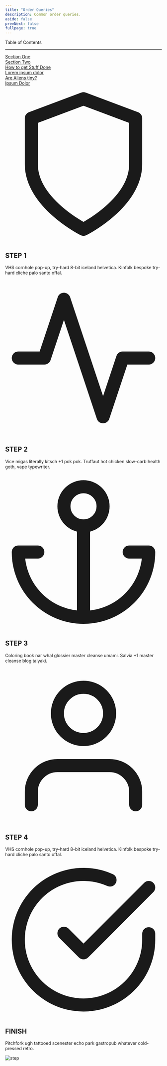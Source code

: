 ```yaml
---
title: "Order Queries"
description: Common order queries.
aside: false
prevNext: false
fullpage: true
---
```


<div class="w-screen bg-white pt-20">
  <main class="relative mx-auto px-10 md:max-w-screen-md">
    <div class="top-20 -left-56 mb-10 w-full max-w-xs rounded-md border bg-white px-6 py-6 shadow-md lg:absolute lg:w-56">
      <div class="pb-2 text-xl font-medium text-orange-600">Table of Contents</div>
      <hr class="h-1 w-10 bg-orange-600" />
      <div class="mt-4">
        <div class="mb-3">
          <a class="mb-1 text-sm font-medium text-orange-600 hover:text-orange-600" href="/#section-one">Section One</a>
        </div>
        <div class="mb-3">
          <a class="mb-1 text-sm font-medium text-gray-600 hover:text-orange-600" href="#section-two">Section Two</a>
        </div>
        <div class="mb-3">
          <a class="mb-1 text-sm font-medium text-gray-600 hover:text-orange-600" href="#">How to get Stuff Done</a>
        </div>
        <div class="mb-3">
          <a class="mb-1 text-sm font-medium text-gray-600 hover:text-orange-600" href="#">Lorem ipsum dolor</a>
        </div>
        <div class="mb-3">
          <a class="mb-1 text-sm font-medium text-gray-600 hover:text-orange-600" href="#">Are Aliens tiny?</a>
        </div>
        <div class="mb-3">
          <a class="mb-1 text-sm font-medium text-gray-600 hover:text-orange-600" href="#">Ipsum Dolor</a>
        </div>
      </div>
    </div>
</div>


<section class="text-gray-600 body-font">
  <div class="container px-5 py-24 mx-auto flex flex-wrap">
    <div class="flex flex-wrap w-full">
      <div class="lg:w-2/5 md:w-1/2 md:pr-10 md:py-6">
        <div class="flex relative pb-12">
          <div class="h-full w-10 absolute inset-0 flex items-center justify-center">
            <div class="h-full w-1 bg-gray-200 pointer-events-none"></div>
          </div>
          <div class="flex-shrink-0 w-10 h-10 rounded-full bg-indigo-500 inline-flex items-center justify-center text-white relative z-10">
            <svg fill="none" stroke="currentColor" stroke-linecap="round" stroke-linejoin="round" stroke-width="2" class="w-5 h-5" viewBox="0 0 24 24">
              <path d="M12 22s8-4 8-10V5l-8-3-8 3v7c0 6 8 10 8 10z"></path>
</svg>
            </div>
          <div class="flex-grow pl-4">
            <h2 class="font-medium title-font text-sm text-gray-900 mb-1 tracking-wider">STEP 1</h2>
            <p class="leading-relaxed">VHS cornhole pop-up, try-hard 8-bit iceland helvetica. Kinfolk bespoke try-hard cliche palo santo offal.</p>
          </div>
        </div>
        <div class="flex relative pb-12">
          <div class="h-full w-10 absolute inset-0 flex items-center justify-center">
            <div class="h-full w-1 bg-gray-200 pointer-events-none"></div>
          </div>
          <div class="flex-shrink-0 w-10 h-10 rounded-full bg-indigo-500 inline-flex items-center justify-center text-white relative z-10">
            <svg fill="none" stroke="currentColor" stroke-linecap="round" stroke-linejoin="round" stroke-width="2" class="w-5 h-5" viewBox="0 0 24 24">
              <path d="M22 12h-4l-3 9L9 3l-3 9H2"></path>
</svg>
          </div>
          <div class="flex-grow pl-4">
            <h2 class="font-medium title-font text-sm text-gray-900 mb-1 tracking-wider">STEP 2</h2>
            <p class="leading-relaxed">Vice migas literally kitsch +1 pok pok. Truffaut hot chicken slow-carb health goth, vape typewriter.</p>
          </div>
        </div>
        <div class="flex relative pb-12">
          <div class="h-full w-10 absolute inset-0 flex items-center justify-center">
            <div class="h-full w-1 bg-gray-200 pointer-events-none"></div>
          </div>
          <div class="flex-shrink-0 w-10 h-10 rounded-full bg-indigo-500 inline-flex items-center justify-center text-white relative z-10">
            <svg fill="none" stroke="currentColor" stroke-linecap="round" stroke-linejoin="round" stroke-width="2" class="w-5 h-5" viewBox="0 0 24 24">
              <circle cx="12" cy="5" r="3"></circle>
              <path d="M12 22V8M5 12H2a10 10 0 0020 0h-3"></path>
</svg>
          </div>
          <div class="flex-grow pl-4">
            <h2 class="font-medium title-font text-sm text-gray-900 mb-1 tracking-wider">STEP 3</h2>
            <p class="leading-relaxed">Coloring book nar whal glossier master cleanse umami. Salvia +1 master cleanse blog taiyaki.</p>
          </div>
        </div>
        <div class="flex relative pb-12">
          <div class="h-full w-10 absolute inset-0 flex items-center justify-center">
            <div class="h-full w-1 bg-gray-200 pointer-events-none"></div>
          </div>
          <div class="flex-shrink-0 w-10 h-10 rounded-full bg-indigo-500 inline-flex items-center justify-center text-white relative z-10">
            <svg fill="none" stroke="currentColor" stroke-linecap="round" stroke-linejoin="round" stroke-width="2" class="w-5 h-5" viewBox="0 0 24 24">
              <path d="M20 21v-2a4 4 0 00-4-4H8a4 4 0 00-4 4v2"></path>
              <circle cx="12" cy="7" r="4"></circle>
</svg>
          </div>
          <div class="flex-grow pl-4">
            <h2 class="font-medium title-font text-sm text-gray-900 mb-1 tracking-wider">STEP 4</h2>
            <p class="leading-relaxed">VHS cornhole pop-up, try-hard 8-bit iceland helvetica. Kinfolk bespoke try-hard cliche palo santo offal.</p>
          </div>
        </div>
        <div class="flex relative">
          <div class="flex-shrink-0 w-10 h-10 rounded-full bg-indigo-500 inline-flex items-center justify-center text-white relative z-10">
            <svg fill="none" stroke="currentColor" stroke-linecap="round" stroke-linejoin="round" stroke-width="2" class="w-5 h-5" viewBox="0 0 24 24">
              <path d="M22 11.08V12a10 10 0 11-5.93-9.14"></path>
              <path d="M22 4L12 14.01l-3-3"></path>
</svg>
          </div>
          <div class="flex-grow pl-4">
            <h2 class="font-medium title-font text-sm text-gray-900 mb-1 tracking-wider">FINISH</h2>
            <p class="leading-relaxed">Pitchfork ugh tattooed scenester echo park gastropub whatever cold-pressed retro.</p>
          </div>
        </div>
      </div>
      <img class="lg:w-3/5 md:w-1/2 object-cover object-center rounded-lg md:mt-0 mt-12" src="https://dummyimage.com/1200x500" alt="step">
    </div>
  </div>
</section>